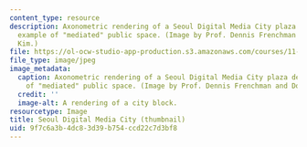```yaml
---
content_type: resource
description: Axonometric rendering of a Seoul Digital Media City plaza design, an
  example of "mediated" public space. (Image by Prof. Dennis Frenchman and Donyun
  Kim.)
file: https://ol-ocw-studio-app-production.s3.amazonaws.com/courses/11-333-urban-design-seminar-spring-2005/9f7c6a3b4dc83d39b754ccd22c7d3bf8_11-333s05-th.jpg
file_type: image/jpeg
image_metadata:
  caption: Axonometric rendering of a Seoul Digital Media City plaza design, an example
    of "mediated" public space. (Image by Prof. Dennis Frenchman and Donyun Kim.)
  credit: ''
  image-alt: A rendering of a city block.
resourcetype: Image
title: Seoul Digital Media City (thumbnail)
uid: 9f7c6a3b-4dc8-3d39-b754-ccd22c7d3bf8
---
```

